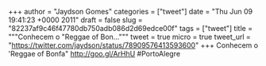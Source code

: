 
+++
author = "Jaydson Gomes"
categories = ["tweet"]
date = "Thu Jun 09 19:41:23 +0000 2011"
draft = false
slug = "82237af9c46f47780db750adb086d2d69edce00f"
tags = ["tweet"]
title = """Conhecem o "Reggae of Bon..."""
tweet = true
micro = true
tweet_url = "https://twitter.com/jaydson/status/78909576413593600"
+++
Conhecem o 'Reggae of Bonfa" http://goo.gl/ArHhU #PortoAlegre
